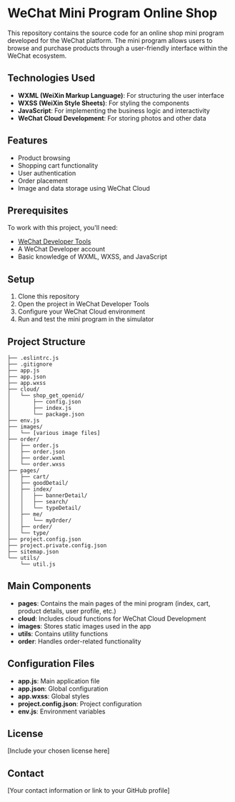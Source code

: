 # WeChat Mini Program Online Shop

This repository contains the source code for an online shop mini program developed for the WeChat platform. The mini program allows users to browse and purchase products through a user-friendly interface within the WeChat ecosystem.

## Technologies Used

- **WXML (WeiXin Markup Language)**: For structuring the user interface
- **WXSS (WeiXin Style Sheets)**: For styling the components
- **JavaScript**: For implementing the business logic and interactivity
- **WeChat Cloud Development**: For storing photos and other data

## Features

- Product browsing
- Shopping cart functionality
- User authentication
- Order placement
- Image and data storage using WeChat Cloud

## Prerequisites

To work with this project, you'll need:

- [WeChat Developer Tools](https://developers.weixin.qq.com/miniprogram/en/dev/devtools/download.html)
- A WeChat Developer account
- Basic knowledge of WXML, WXSS, and JavaScript

## Setup

1. Clone this repository
2. Open the project in WeChat Developer Tools
3. Configure your WeChat Cloud environment
4. Run and test the mini program in the simulator

## Project Structure

```
├── .eslintrc.js
├── .gitignore
├── app.js
├── app.json
├── app.wxss
├── cloud/
│   └── shop_get_openid/
│       ├── config.json
│       ├── index.js
│       └── package.json
├── env.js
├── images/
│   └── [various image files]
├── order/
│   ├── order.js
│   ├── order.json
│   ├── order.wxml
│   └── order.wxss
├── pages/
│   ├── cart/
│   ├── goodDetail/
│   ├── index/
│   │   ├── bannerDetail/
│   │   ├── search/
│   │   └── typeDetail/
│   ├── me/
│   │   └── myOrder/
│   ├── order/
│   └── type/
├── project.config.json
├── project.private.config.json
├── sitemap.json
└── utils/
    └── util.js
```

## Main Components

- **pages**: Contains the main pages of the mini program (index, cart, product details, user profile, etc.)
- **cloud**: Includes cloud functions for WeChat Cloud Development
- **images**: Stores static images used in the app
- **utils**: Contains utility functions
- **order**: Handles order-related functionality

## Configuration Files

- **app.js**: Main application file
- **app.json**: Global configuration
- **app.wxss**: Global styles
- **project.config.json**: Project configuration
- **env.js**: Environment variables

## License

[Include your chosen license here]

## Contact

[Your contact information or link to your GitHub profile]
